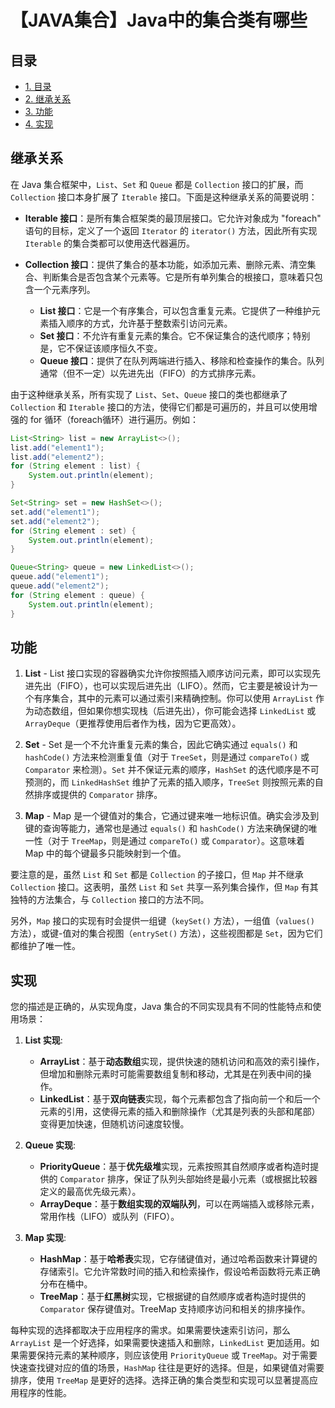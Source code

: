 # 【JAVA集合】Java中的集合类有哪些

## 目录
- [1. 目录](#目录)
- [2. 继承关系](#继承关系)
- [3. 功能](#功能)
- [4. 实现](#实现)



## 继承关系

在 Java 集合框架中，`List`、`Set` 和 `Queue` 都是 `Collection` 接口的扩展，而 `Collection` 接口本身扩展了 `Iterable` 接口。下面是这种继承关系的简要说明：

- **Iterable 接口**：是所有集合框架类的最顶层接口。它允许对象成为 "foreach" 语句的目标，定义了一个返回 `Iterator` 的 `iterator()` 方法，因此所有实现 `Iterable` 的集合类都可以使用迭代器遍历。

- **Collection 接口**：提供了集合的基本功能，如添加元素、删除元素、清空集合、判断集合是否包含某个元素等。它是所有单列集合的根接口，意味着只包含一个元素序列。
  - **List 接口**：它是一个有序集合，可以包含重复元素。它提供了一种维护元素插入顺序的方式，允许基于整数索引访问元素。
  - **Set 接口**：不允许有重复元素的集合。它不保证集合的迭代顺序；特别是，它不保证该顺序恒久不变。
  - **Queue 接口**：提供了在队列两端进行插入、移除和检查操作的集合。队列通常（但不一定）以先进先出（FIFO）的方式排序元素。

由于这种继承关系，所有实现了 `List`、`Set`、`Queue` 接口的类也都继承了 `Collection` 和 `Iterable` 接口的方法，使得它们都是可遍历的，并且可以使用增强的 for 循环（foreach循环）进行遍历。例如：

```java
List<String> list = new ArrayList<>();
list.add("element1");
list.add("element2");
for (String element : list) {
    System.out.println(element);
}

Set<String> set = new HashSet<>();
set.add("element1");
set.add("element2");
for (String element : set) {
    System.out.println(element);
}

Queue<String> queue = new LinkedList<>();
queue.add("element1");
queue.add("element2");
for (String element : queue) {
    System.out.println(element);
}
```

## 功能

1. **List** - List 接口实现的容器确实允许你按照插入顺序访问元素，即可以实现先进先出（FIFO），也可以实现后进先出（LIFO）。然而，它主要是被设计为一个有序集合，其中的元素可以通过索引来精确控制。你可以使用 `ArrayList` 作为动态数组，但如果你想实现栈（后进先出），你可能会选择 `LinkedList` 或 `ArrayDeque`（更推荐使用后者作为栈，因为它更高效）。

2. **Set** - Set 是一个不允许重复元素的集合，因此它确实通过 `equals()` 和 `hashCode()` 方法来检测重复值（对于 `TreeSet`，则是通过 `compareTo()` 或 `Comparator` 来检测）。`Set` 并不保证元素的顺序，`HashSet` 的迭代顺序是不可预测的，而 `LinkedHashSet` 维护了元素的插入顺序，`TreeSet` 则按照元素的自然排序或提供的 `Comparator` 排序。

3. **Map** - Map 是一个键值对的集合，它通过键来唯一地标识值。确实会涉及到键的查询等能力，通常也是通过 `equals()` 和 `hashCode()` 方法来确保键的唯一性（对于 `TreeMap`，则是通过 `compareTo()` 或 `Comparator`）。这意味着 Map 中的每个键最多只能映射到一个值。

要注意的是，虽然 `List` 和 `Set` 都是 `Collection` 的子接口，但 `Map` 并不继承 `Collection` 接口。这表明，虽然 `List` 和 `Set` 共享一系列集合操作，但 `Map` 有其独特的方法集合，与 `Collection` 接口的方法不同。

另外，`Map` 接口的实现有时会提供一组键（`keySet()` 方法），一组值（`values()` 方法），或键-值对的集合视图（`entrySet()` 方法），这些视图都是 `Set`，因为它们都维护了唯一性。

## 实现

您的描述是正确的，从实现角度，Java 集合的不同实现具有不同的性能特点和使用场景：

1. **List 实现**:
   - **ArrayList**：基于**动态数组**实现，提供快速的随机访问和高效的索引操作，但增加和删除元素时可能需要数组复制和移动，尤其是在列表中间的操作。
   - **LinkedList**：基于**双向链表**实现，每个元素都包含了指向前一个和后一个元素的引用，这使得元素的插入和删除操作（尤其是列表的头部和尾部）变得更加快速，但随机访问速度较慢。

2. **Queue 实现**:
   - **PriorityQueue**：基于**优先级堆**实现，元素按照其自然顺序或者构造时提供的 `Comparator` 排序，保证了队列头部始终是最小元素（或根据比较器定义的最高优先级元素）。
   - **ArrayDeque**：基于**数组实现的双端队列**，可以在两端插入或移除元素，常用作栈（LIFO）或队列（FIFO）。

3. **Map 实现**:
   - **HashMap**：基于**哈希表**实现，它存储键值对，通过哈希函数来计算键的存储索引。它允许常数时间的插入和检索操作，假设哈希函数将元素正确分布在桶中。
   - **TreeMap**：基于**红黑树**实现，它根据键的自然顺序或者构造时提供的 `Comparator` 保存键值对。TreeMap 支持顺序访问和相关的排序操作。

每种实现的选择都取决于应用程序的需求。如果需要快速索引访问，那么 `ArrayList` 是一个好选择，如果需要快速插入和删除，`LinkedList` 更加适用。如果需要保持元素的某种顺序，则应该使用 `PriorityQueue` 或 `TreeMap`。对于需要快速查找键对应的值的场景，`HashMap` 往往是更好的选择。但是，如果键值对需要排序，使用 `TreeMap` 是更好的选择。选择正确的集合类型和实现可以显著提高应用程序的性能。